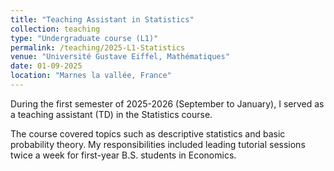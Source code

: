 ```yaml
---
title: "Teaching Assistant in Statistics"
collection: teaching
type: "Undergraduate course (L1)"
permalink: /teaching/2025-L1-Statistics
venue: "Université Gustave Eiffel, Mathématiques"
date: 01-09-2025
location: "Marnes la vallée, France"
---
```


During the first semester of 2025-2026 (September to January), I served as a teaching assistant (TD) in the Statistics course.


The course covered topics such as descriptive statistics and basic probability theory. My responsibilities included leading tutorial sessions twice a week for first-year B.S. students in Economics.

